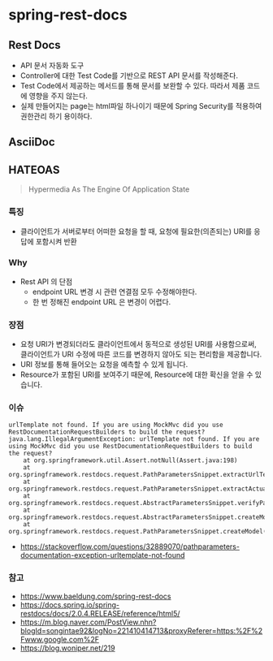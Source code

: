 # spring-rest-docs

## Rest Docs
- API 문서 자동화 도구
- Controller에 대한 Test Code를 기반으로 REST API 문서를 작성해준다.
- Test Code에서 제공하는 메서드를 통해 문서를 보완할 수 있다. 따라서 제품 코드에 영향을 주지 않는다.
- 실제 만들어지는 page는 html파일 하나이기 때문에 Spring Security를 적용하여 권한관리 하기 용이하다.

## AsciiDoc

## HATEOAS
> Hypermedia As The Engine Of Application State

### 특징
- 클라이언트가 서버로부터 어떠한 요청을 할 때, 요청에 필요한(의존되는) URI를 응답에 포함시켜 반환

### Why
- Rest API 의 단점 
    - endpoint URL 변경 시 관련 연결점 모두 수정해야한다.
    - 한 번 정해진 endpoint URL 은 변경이 어렵다.

### 장점
- 요청 URI가 변경되더라도 클라이언트에서 동적으로 생성된 URI를 사용함으로써, 클라이언트가 URI 수정에 따른 코드를 변경하지 않아도 되는 편리함을 제공합니다.
- URI 정보를 통해 들어오는 요청을 예측할 수 있게 됩니다.
- Resource가 포함된 URI를 보여주기 때문에, Resource에 대한 확신을 얻을 수 있습니다.    
    

  

### 이슈
```
urlTemplate not found. If you are using MockMvc did you use RestDocumentationRequestBuilders to build the request?
java.lang.IllegalArgumentException: urlTemplate not found. If you are using MockMvc did you use RestDocumentationRequestBuilders to build the request?
	at org.springframework.util.Assert.notNull(Assert.java:198)
	at org.springframework.restdocs.request.PathParametersSnippet.extractUrlTemplate(PathParametersSnippet.java:126)
	at org.springframework.restdocs.request.PathParametersSnippet.extractActualParameters(PathParametersSnippet.java:113)
	at org.springframework.restdocs.request.AbstractParametersSnippet.verifyParameterDescriptors(AbstractParametersSnippet.java:89)
	at org.springframework.restdocs.request.AbstractParametersSnippet.createModel(AbstractParametersSnippet.java:74)
	at org.springframework.restdocs.request.PathParametersSnippet.createModel(PathParametersSnippet.java:98)
```
- https://stackoverflow.com/questions/32889070/pathparameters-documentation-exception-urltemplate-not-found

### 참고
- https://www.baeldung.com/spring-rest-docs
- https://docs.spring.io/spring-restdocs/docs/2.0.4.RELEASE/reference/html5/
- https://m.blog.naver.com/PostView.nhn?blogId=songintae92&logNo=221410414713&proxyReferer=https:%2F%2Fwww.google.com%2F
- https://blog.woniper.net/219
